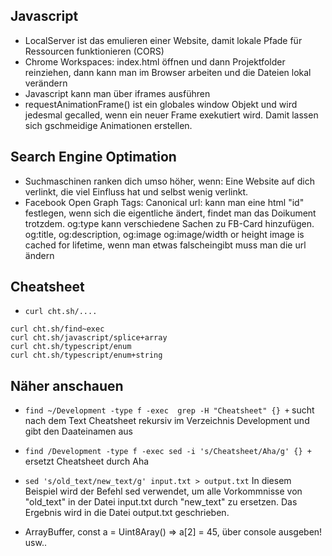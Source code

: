 
## Javascript

+ LocalServer ist das emulieren einer Website, damit lokale Pfade für Ressourcen funktionieren (CORS)
+ Chrome Workspaces: index.html öffnen und dann Projektfolder reinziehen, dann kann man im Browser arbeiten und die Dateien lokal verändern
+ Javascript kann man über iframes ausführen
+ requestAnimationFrame() ist ein globales window Objekt und wird jedesmal gecalled, wenn ein neuer Frame exekutiert wird. Damit lassen sich gschmeidige Animationen erstellen.


## Search Engine Optimation

+ Suchmaschinen ranken dich umso höher, wenn: Eine Website auf dich verlinkt, die viel Einfluss hat und selbst wenig verlinkt.
+ Facebook Open Graph Tags: Canonical url: <meta property="og:url" content="http://...." /> kann man eine html "id" festlegen, wenn sich die eigentliche ändert, findet man das Doikument trotzdem. og:type kann verschiedene Sachen zu FB-Card hinzufügen. og:title, og:description, og:image og:image/width or height image is cached for lifetime, wenn man etwas falscheingibt muss man die url ändern

## Cheatsheet

+ `curl cht.sh/....`
```
curl cht.sh/find~exec
curl cht.sh/javascript/splice+array
curl cht.sh/typescript/enum
curl cht.sh/typescript/enum+string
```


## Näher anschauen

+ `find ~/Development -type f -exec  grep -H "Cheatsheet" {} +` sucht nach dem Text Cheatsheet rekursiv im Verzeichnis Development und gibt den Daateinamen aus 
+ `find /Development -type f -exec sed -i 's/Cheatsheet/Aha/g' {} +` ersetzt Cheatsheet durch Aha
+ `sed 's/old_text/new_text/g' input.txt > output.txt` In diesem Beispiel wird der Befehl sed verwendet, um alle Vorkommnisse von "old_text" in der Datei input.txt durch "new_text" zu ersetzen. Das Ergebnis wird in die Datei output.txt geschrieben.


+ ArrayBuffer, const a = Uint8Aray() => a[2] = 45, über console ausgeben! usw..



